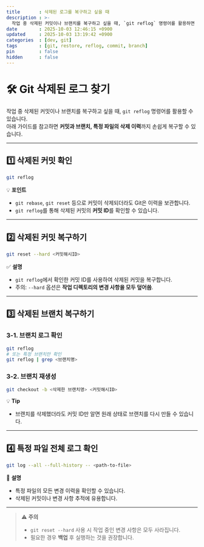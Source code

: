 ```yaml
---
title       : 삭제된 로그를 복구하고 싶을 때
description : >-
  작업 중 삭제된 커밋이나 브랜치를 복구하고 싶을 때, `git reflog` 명령어를 활용하면 된다.
date        : 2025-10-03 12:46:15 +0900
updated     : 2025-10-03 13:19:42 +0900
categories  : [dev, git]
tags        : [git, restore, reflog, commit, branch]
pin         : false
hidden      : false
---
```


# 🛠️ Git 삭제된 로그 찾기

작업 중 삭제된 커밋이나 브랜치를 복구하고 싶을 때, `git reflog` 명령어를 활용할 수 있습니다.  
아래 가이드를 참고하면 **커밋과 브랜치, 특정 파일의 삭제 이력**까지 손쉽게 복구할 수 있습니다.

---

## 1️⃣ 삭제된 커밋 확인

```bash
git reflog
````

💡 **포인트**

* `git rebase`, `git reset` 등으로 커밋이 삭제되더라도 Git은 이력을 보관합니다.
* `git reflog`를 통해 삭제된 커밋의 **커밋 ID**를 확인할 수 있습니다.

---

## 2️⃣ 삭제된 커밋 복구하기

```bash
git reset --hard <커밋해시ID>
```

✅ **설명**

* `git reflog`에서 확인한 커밋 ID를 사용하여 삭제된 커밋을 복구합니다.
* 주의: `--hard` 옵션은 **작업 디렉토리의 변경 사항을 모두 덮어씀**.

---

## 3️⃣ 삭제된 브랜치 복구하기

### 3-1. 브랜치 로그 확인

```bash
git reflog
# 또는 특정 브랜치만 확인
git reflog | grep <브랜치명>
```

### 3-2. 브랜치 재생성

```bash
git checkout -b <삭제한 브랜치명> <커밋해시ID>
```

💡 **Tip**

* 브랜치를 삭제했더라도 커밋 ID만 알면 원래 상태로 브랜치를 다시 만들 수 있습니다.

---

## 4️⃣ 특정 파일 전체 로그 확인

```bash
git log --all --full-history -- <path-to-file>
```

📌 **설명**

* 특정 파일의 모든 변경 이력을 확인할 수 있습니다.
* 삭제된 커밋이나 변경 사항 추적에 유용합니다.

---

> ⚠️ **주의**
>
> * `git reset --hard` 사용 시 작업 중인 변경 사항은 모두 사라집니다.
> * 필요한 경우 **백업** 후 실행하는 것을 권장합니다.
